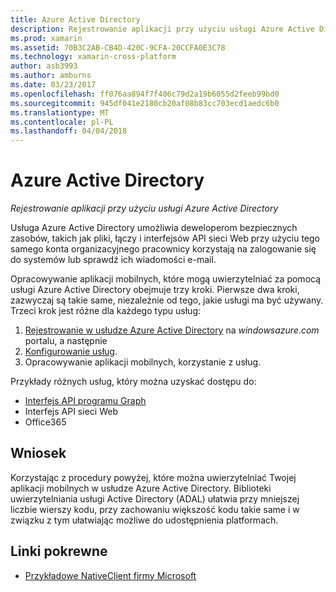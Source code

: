 ```yaml
---
title: Azure Active Directory
description: Rejestrowanie aplikacji przy użyciu usługi Azure Active Directory
ms.prod: xamarin
ms.assetid: 70B3C2AB-CB4D-420C-9CFA-20CCFA0E3C78
ms.technology: xamarin-cross-platform
author: asb3993
ms.author: amburns
ms.date: 03/23/2017
ms.openlocfilehash: ff076aa894f7f406c79d2a19b6055d2feeb99bd0
ms.sourcegitcommit: 945df041e2180cb20af08b83cc703ecd1aedc6b0
ms.translationtype: MT
ms.contentlocale: pl-PL
ms.lasthandoff: 04/04/2018
---
```

# <a name="azure-active-directory"></a>Azure Active Directory

_Rejestrowanie aplikacji przy użyciu usługi Azure Active Directory_

Usługa Azure Active Directory umożliwia deweloperom bezpiecznych zasobów, takich jak pliki, łączy i interfejsów API sieci Web przy użyciu tego samego konta organizacyjnego pracownicy korzystają na zalogowanie się do systemów lub sprawdź ich wiadomości e-mail.

Opracowywanie aplikacji mobilnych, które mogą uwierzytelniać za pomocą usługi Azure Active Directory obejmuje trzy kroki.
Pierwsze dwa kroki, zazwyczaj są takie same, niezależnie od tego, jakie usługi ma być używany. Trzeci krok jest różne dla każdego typu usług:

  1. [Rejestrowanie w usłudze Azure Active Directory](~/cross-platform/data-cloud/active-directory/get-started/register.md) na *windowsazure.com* portalu, a następnie
  2. [Konfigurowanie usług](~/cross-platform/data-cloud/active-directory/get-started/configure.md).
  3. Opracowywanie aplikacji mobilnych, korzystanie z usług.

Przykłady różnych usług, który można uzyskać dostępu do:

- [Interfejs API programu Graph](~/cross-platform/data-cloud/active-directory/graph.md)
- Interfejs API sieci Web
- Office365


## <a name="conclusion"></a>Wniosek

Korzystając z procedury powyżej, które można uwierzytelniać Twojej aplikacji mobilnych w usłudze Azure Active Directory. Biblioteki uwierzytelniania usługi Active Directory (ADAL) ułatwia przy mniejszej liczbie wierszy kodu, przy zachowaniu większość kodu takie same i w związku z tym ułatwiając możliwe do udostępnienia platformach.



## <a name="related-links"></a>Linki pokrewne

- [Przykładowe NativeClient firmy Microsoft](https://github.com/AzureADSamples/NativeClient-MultiTarget-DotNet)
